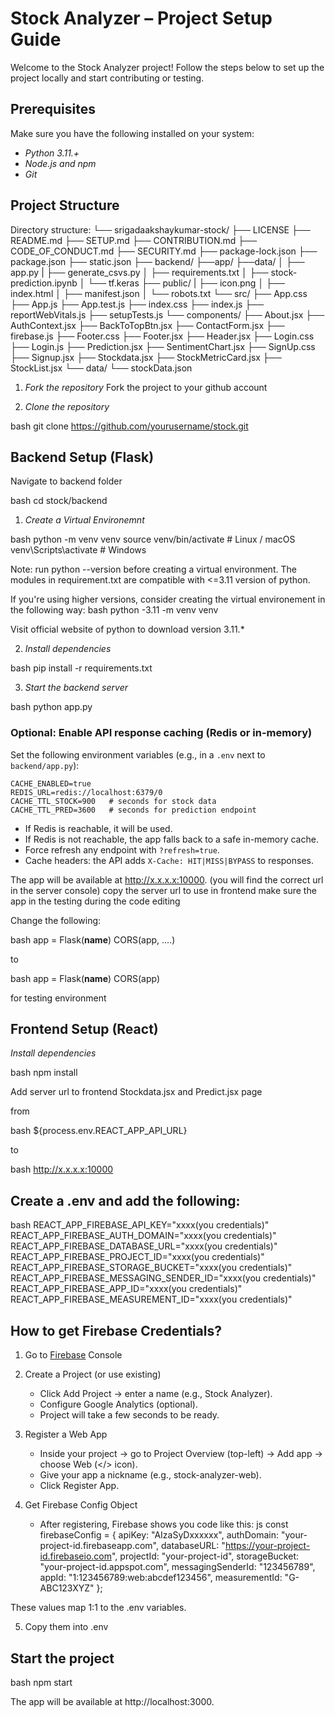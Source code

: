 # Stock Analyzer – Project Setup Guide

Welcome to the Stock Analyzer project! Follow the steps below to set up the project locally and start contributing or testing.

## Prerequisites

Make sure you have the following installed on your system:

- *Python 3.11.+*
- *Node.js and npm*
- *Git*

## Project Structure


Directory structure:
└── srigadaakshaykumar-stock/
    ├── LICENSE
    ├── README.md
    ├── SETUP.md
    ├── CONTRIBUTION.md
    ├── CODE_OF_CONDUCT.md
    ├── SECURITY.md
    ├── package-lock.json
    ├── package.json
    ├── static.json
    ├── backend/
        ├──app/
        ├──data/
    │   ├── app.py
    |   ├── generate_csvs.py
    │   ├── requirements.txt
    │   ├── stock-prediction.ipynb
    │   └── tf.keras
    ├── public/
    |   ├── icon.png
    │   ├── index.html
    │   ├── manifest.json
    │   └── robots.txt
    └── src/
        ├── App.css
        ├── App.js
        ├── App.test.js
        ├── index.css
        ├── index.js
        ├── reportWebVitals.js
        ├── setupTests.js
        └── components/
            ├── About.jsx
            ├── AuthContext.jsx
            ├── BackToTopBtn.jsx
            ├── ContactForm.jsx
            ├── firebase.js
            ├── Footer.css
            ├── Footer.jsx
            ├── Header.jsx
            ├── Login.css
            ├── Login.js
            ├── Prediction.jsx
            ├── SentimentChart.jsx
            ├── SignUp.css
            ├── Signup.jsx
            ├── Stockdata.jsx
            ├── StockMetricCard.jsx
            ├── StockList.jsx
            └── data/
                └── stockData.json


1. *Fork the repository*
   Fork the project to your github account

2. *Clone the repository*

bash
git clone https://github.com/yourusername/stock.git


## Backend Setup (Flask)

Navigate to backend folder

bash
cd stock/backend


1. *Create a Virtual Environemnt*

bash
    python -m venv venv
    source venv/bin/activate   # Linux / macOS
    venv\Scripts\activate      # Windows

Note: run python --version before creating a virtual environment. The modules in requirement.txt are compatible with <=3.11 version of python.

If you're using higher versions, consider creating the virtual environement in the following way:
bash
    python -3.11 -m venv venv

Visit official website of python to download version 3.11.*

2. *Install dependencies*

bash
pip install -r requirements.txt

3. *Start the backend server*

bash
python app.py

### Optional: Enable API response caching (Redis or in-memory)

Set the following environment variables (e.g., in a `.env` next to `backend/app.py`):

```
CACHE_ENABLED=true
REDIS_URL=redis://localhost:6379/0
CACHE_TTL_STOCK=900   # seconds for stock data
CACHE_TTL_PRED=3600   # seconds for prediction endpoint
```

- If Redis is reachable, it will be used.
- If Redis is not reachable, the app falls back to a safe in-memory cache.
- Force refresh any endpoint with `?refresh=true`.
- Cache headers: the API adds `X-Cache: HIT|MISS|BYPASS` to responses.


The app will be available at http://x.x.x.x:10000. (you will find the correct url in the server console)
copy the server url to use in frontend
make sure the app in the testing during the code editing

Change the following:

bash
app = Flask(__name__)
CORS(app, ....)


to

bash
app = Flask(__name__)
CORS(app)


for testing environment

## Frontend Setup (React)

*Install dependencies*

bash
npm install


Add server url to frontend Stockdata.jsx and Predict.jsx page

from

bash
${process.env.REACT_APP_API_URL}


to

bash
http://x.x.x.x:10000


## Create a .env and add the following:

bash
    REACT_APP_FIREBASE_API_KEY="xxxx(you credentials)"
    REACT_APP_FIREBASE_AUTH_DOMAIN="xxxx(you credentials)"
    REACT_APP_FIREBASE_DATABASE_URL="xxxx(you credentials)"
    REACT_APP_FIREBASE_PROJECT_ID="xxxx(you credentials)"
    REACT_APP_FIREBASE_STORAGE_BUCKET="xxxx(you credentials)"
    REACT_APP_FIREBASE_MESSAGING_SENDER_ID="xxxx(you credentials)"
    REACT_APP_FIREBASE_APP_ID="xxxx(you credentials)"
    REACT_APP_FIREBASE_MEASUREMENT_ID="xxxx(you credentials)"

## How to get Firebase Credentials?

1. Go to [Firebase](https://console.firebase.google.com) Console

2. Create a Project (or use existing)

    - Click Add Project → enter a name (e.g., Stock Analyzer).
    - Configure Google Analytics (optional).
    - Project will take a few seconds to be ready.

3. Register a Web App

    - Inside your project → go to Project Overview (top-left) → Add app → choose Web (</> icon).
    - Give your app a nickname (e.g., stock-analyzer-web).
    - Click Register App.

4. Get Firebase Config Object

    - After registering, Firebase shows you code like this:
    js
    const firebaseConfig = {
        apiKey: "AIzaSyDxxxxxx",
        authDomain: "your-project-id.firebaseapp.com",
        databaseURL: "https://your-project-id.firebaseio.com",
        projectId: "your-project-id",
        storageBucket: "your-project-id.appspot.com",
        messagingSenderId: "123456789",
        appId: "1:123456789:web:abcdef123456",
        measurementId: "G-ABC123XYZ"
};


These values map 1:1 to the .env variables.

5. Copy them into .env

## Start the project

bash
   npm start


The app will be available at http://localhost:3000.